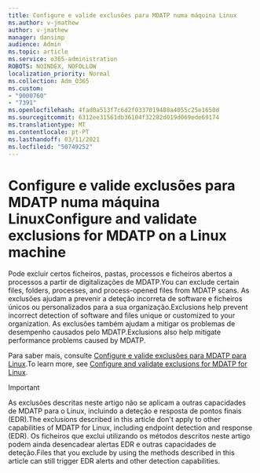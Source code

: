 ```yaml
---
title: Configure e valide exclusões para MDATP numa máquina Linux
ms.author: v-jmathew
author: v-jmathew
manager: dansimp
audience: Admin
ms.topic: article
ms.service: o365-administration
ROBOTS: NOINDEX, NOFOLLOW
localization_priority: Normal
ms.collection: Adm_O365
ms.custom:
- "9000760"
- "7391"
ms.openlocfilehash: 4fad0a513f7c6d2f0337019488a4055c25e1650d
ms.sourcegitcommit: 6312ee31561db36104f32282d019d069ede69174
ms.translationtype: MT
ms.contentlocale: pt-PT
ms.lasthandoff: 03/11/2021
ms.locfileid: "50749252"
---
```

# <a name="configure-and-validate-exclusions-for-mdatp-on-a-linux-machine"></a><span data-ttu-id="b373a-102">Configure e valide exclusões para MDATP numa máquina Linux</span><span class="sxs-lookup"><span data-stu-id="b373a-102">Configure and validate exclusions for MDATP on a Linux machine</span></span>

<span data-ttu-id="b373a-103">Pode excluir certos ficheiros, pastas, processos e ficheiros abertos a processos a partir de digitalizações de MDATP.</span><span class="sxs-lookup"><span data-stu-id="b373a-103">You can exclude certain files, folders, processes, and process-opened files from MDATP scans.</span></span> <span data-ttu-id="b373a-104">As exclusões ajudam a prevenir a deteção incorreta de software e ficheiros únicos ou personalizados para a sua organização.</span><span class="sxs-lookup"><span data-stu-id="b373a-104">Exclusions help prevent incorrect detection of software and files unique or customized to your organization.</span></span> <span data-ttu-id="b373a-105">As exclusões também ajudam a mitigar os problemas de desempenho causados pelo MDATP.</span><span class="sxs-lookup"><span data-stu-id="b373a-105">Exclusions also help mitigate performance problems caused by MDATP.</span></span>

<span data-ttu-id="b373a-106">Para saber mais, consulte [Configure e valide exclusões para MDATP para Linux](https://go.microsoft.com/fwlink/?linkid=2144517).</span><span class="sxs-lookup"><span data-stu-id="b373a-106">To learn more, see [Configure and validate exclusions for MDATP for Linux](https://go.microsoft.com/fwlink/?linkid=2144517).</span></span>

> [!IMPORTANT]
> <span data-ttu-id="b373a-107">As exclusões descritas neste artigo não se aplicam a outras capacidades de MDATP para o Linux, incluindo a deteção e resposta de pontos finais (EDR).</span><span class="sxs-lookup"><span data-stu-id="b373a-107">The exclusions described in this article don't apply to other capabilities of MDATP for Linux, including endpoint detection and response (EDR).</span></span> <span data-ttu-id="b373a-108">Os ficheiros que exclui utilizando os métodos descritos neste artigo podem ainda desencadear alertas EDR e outras capacidades de deteção.</span><span class="sxs-lookup"><span data-stu-id="b373a-108">Files that you exclude by using the methods described in this article can still trigger EDR alerts and other detection capabilities.</span></span>
